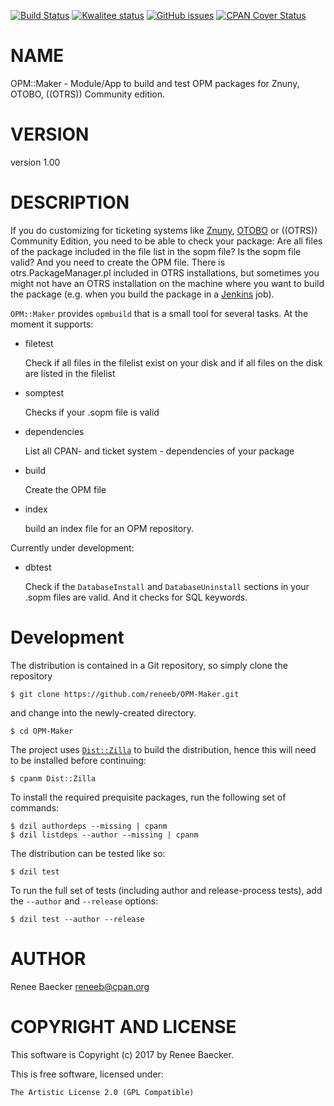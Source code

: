 [![Build Status](https://travis-ci.org/reneeb/OPM-Maker.svg?branch=master)](https://travis-ci.org/reneeb/OPM-Maker)
[![Kwalitee status](http://cpants.cpanauthors.org/dist/OPM-Maker.png)](https://cpants.cpanauthors.org/dist/OPM-Maker)
[![GitHub issues](https://img.shields.io/github/issues/reneeb/OPM-Maker.svg)](https://github.com/reneeb/OPM-Maker/issues)
[![CPAN Cover Status](https://cpancoverbadge.perl-services.de/OPM-Maker-1.00)](https://cpancoverbadge.perl-services.de/OPM-Maker-1.00)

# NAME

OPM::Maker - Module/App to build and test OPM packages for Znuny, OTOBO, ((OTRS)) Community edition.

# VERSION

version 1.00

# DESCRIPTION

If you do customizing for ticketing systems like [Znuny](https://znuny.org), [OTOBO](https://otobo.de) or ((OTRS)) Community Edition, you need to be able to check your package: Are all files of the package included in the file list in the sopm file? Is the sopm file valid? And you need to create the OPM file. There is otrs.PackageManager.pl included in OTRS installations, but sometimes you might not have an OTRS installation on the machine where you want to build the package (e.g. when you build the package in a [Jenkins](http://jenkins-ci.org) job).

`OPM::Maker` provides `opmbuild` that is a small tool for several tasks. At the moment it supports:

- filetest

    Check if all files in the filelist exist on your disk and if all files on the disk are listed in the filelist

- somptest

    Checks if your .sopm file is valid

- dependencies

    List all CPAN- and ticket system - dependencies of your package

- build

    Create the OPM file

- index

    build an index file for an OPM repository.

Currently under development:

- dbtest

    Check if the `DatabaseInstall` and `DatabaseUninstall` sections in your .sopm files are valid. And it checks for SQL keywords.



# Development

The distribution is contained in a Git repository, so simply clone the
repository

```
$ git clone https://github.com/reneeb/OPM-Maker.git
```

and change into the newly-created directory.

```
$ cd OPM-Maker
```

The project uses [`Dist::Zilla`](https://metacpan.org/pod/Dist::Zilla) to
build the distribution, hence this will need to be installed before
continuing:

```
$ cpanm Dist::Zilla
```

To install the required prequisite packages, run the following set of
commands:

```
$ dzil authordeps --missing | cpanm
$ dzil listdeps --author --missing | cpanm
```

The distribution can be tested like so:

```
$ dzil test
```

To run the full set of tests (including author and release-process tests),
add the `--author` and `--release` options:

```
$ dzil test --author --release
```

# AUTHOR

Renee Baecker <reneeb@cpan.org>

# COPYRIGHT AND LICENSE

This software is Copyright (c) 2017 by Renee Baecker.

This is free software, licensed under:

    The Artistic License 2.0 (GPL Compatible)

